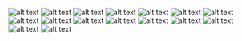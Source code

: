 
![alt text](https://github.com/Ahmed223/T-Shirts-E-commerce/blob/master/Capture9.PNG)
![alt text](https://github.com/Ahmed223/T-Shirts-E-commerce/blob/master/Capture1.PNG)
![alt text](https://github.com/Ahmed223/T-Shirts-E-commerce/blob/master/Capture2.PNG)
![alt text](https://github.com/Ahmed223/T-Shirts-E-commerce/blob/master/Capture3.PNG)
![alt text](https://github.com/Ahmed223/T-Shirts-E-commerce/blob/master/Capture4.PNG)
![alt text](https://github.com/Ahmed223/T-Shirts-E-commerce/blob/master/Capture5.PNG)
![alt text](https://github.com/Ahmed223/T-Shirts-E-commerce/blob/master/Capture6.PNG)
![alt text](https://github.com/Ahmed223/T-Shirts-E-commerce/blob/master/Capture7.PNG)
![alt text](https://github.com/Ahmed223/T-Shirts-E-commerce/blob/master/Capture8.PNG)
![alt text](https://github.com/Ahmed223/T-Shirts-E-commerce/blob/master/2018-05-10%20(1).png)
![alt text](https://github.com/Ahmed223/T-Shirts-E-commerce/blob/master/2018-05-10%20(2).png)
![alt text](https://github.com/Ahmed223/T-Shirts-E-commerce/blob/master/2018-05-10%20(3).png)
![alt text](https://github.com/Ahmed223/T-Shirts-E-commerce/blob/master/2018-05-10%20(4).png)
![alt text](https://github.com/Ahmed223/T-Shirts-E-commerce/blob/master/2018-05-10%20(5).png)
![alt text](https://github.com/Ahmed223/T-Shirts-E-commerce/blob/master/2018-05-10%20(6).png)
![alt text](https://github.com/Ahmed223/T-Shirts-E-commerce/blob/master/2018-05-10%20(7).png)
